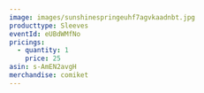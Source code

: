 ```yaml
---
image: images/sunshinespringeuhf7agvkaadnbt.jpg
producttype: Sleeves
eventId: eUBdWMfNo
pricings:
  - quantity: 1
    price: 25
asin: s-AmEN2avgH
merchandise: comiket
---
```

